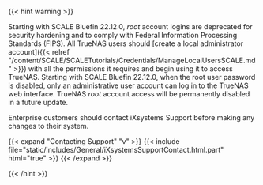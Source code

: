 ---
---

{{< hint warning >}}

Starting with SCALE Bluefin 22.12.0, *root* account logins are deprecated for security hardening and to comply with Federal Information Processing Standards (FIPS).
All TrueNAS users should [create a local administrator account]({{< relref "/content/SCALE/SCALETutorials/Credentials/ManageLocalUsersSCALE.md" >}}) with all the permissions it requires and begin using it to access TrueNAS.
Starting with SCALE Bluefin 22.12.0, when the root user password is disabled, only an administrative user account can log in to the TrueNAS web interface.
TrueNAS *root* account access will be permanently disabled in a future update.

Enterprise customers should contact iXsystems Support before making any changes to their system.

{{< expand "Contacting Support" "v" >}}
{{< include file="static/includes/General/iXsystemsSupportContact.html.part" html="true" >}}
{{< /expand >}}

{{< /hint >}}
